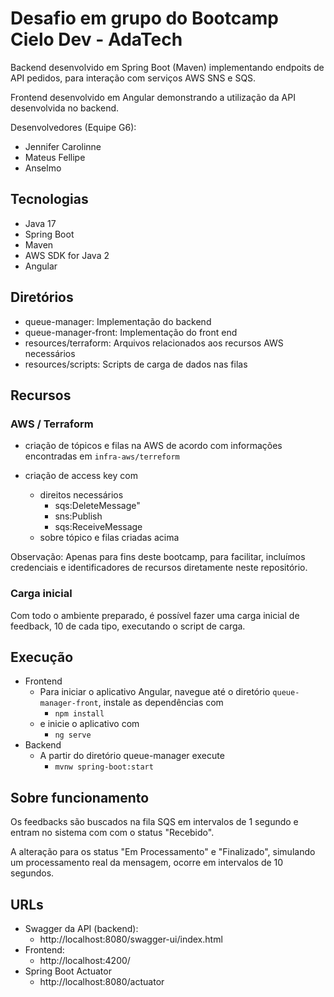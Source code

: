 # Desafio em grupo do Bootcamp Cielo Dev - AdaTech

Backend desenvolvido em Spring Boot (Maven) implementando
endpoits de API pedidos, para interação com serviços AWS
SNS e SQS.

Frontend desenvolvido em Angular demonstrando a utilização
da API desenvolvida no backend.

Desenvolvedores (Equipe G6):
- Jennifer Carolinne
- Mateus Fellipe
- Anselmo

## Tecnologias

- Java 17
- Spring Boot
- Maven
- AWS SDK for Java 2
- Angular

## Diretórios

- queue-manager: Implementação do backend
- queue-manager-front:  Implementação do front end
- resources/terraform: Arquivos relacionados aos recursos AWS necessários
- resources/scripts: Scripts de carga de dados nas filas

## Recursos

### AWS / Terraform

- criação de tópicos e filas na AWS de acordo com informações
  encontradas em `infra-aws/terreform`

- criação de access key com
  - direitos necessários
    - sqs:DeleteMessage"
    - sns:Publish
    - sqs:ReceiveMessage
  - sobre tópico e filas criadas acima

Observação: Apenas para fins deste bootcamp, para facilitar,
incluímos credenciais e identificadores de recursos
diretamente neste repositório.

### Carga inicial

Com todo o ambiente preparado, é possível fazer uma carga
inicial de feedback, 10 de cada tipo, executando o script de
carga.

## Execução

- Frontend
  - Para iniciar o aplicativo Angular, navegue até o diretório
    `queue-manager-front`, instale as dependências com
    - `npm install`
  - e inicie o aplicativo com
    - `ng serve`
- Backend
  - A partir do diretório queue-manager execute
    - `mvnw spring-boot:start`

## Sobre funcionamento

Os feedbacks são buscados na fila SQS em intervalos de 1 segundo e 
entram no sistema com com o status "Recebido".

A alteração para os status "Em Processamento" e "Finalizado",
simulando um processamento real da mensagem, ocorre em
intervalos de 10 segundos.

## URLs

- Swagger da API (backend):
  - http://localhost:8080/swagger-ui/index.html
- Frontend:
  - http://localhost:4200/
- Spring Boot Actuator
  - http://localhost:8080/actuator
